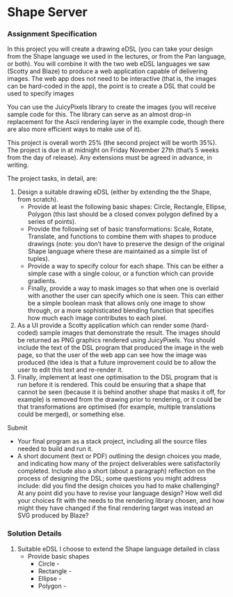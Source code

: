 # Shape Server

### Assignment Specification
In this project you will create a drawing eDSL (you can take your design from the Shape language we used in the lectures, or from the Pan language, or both). You will combine it with the two web eDSL languages we saw (Scotty and Blaze) to produce a web application capable of delivering images. The web app does not need to be interactive (that is, the images can be hard-coded in the app), the point is to create a DSL that could be used to specify images

You can use the JuicyPixels library to create the images (you will receive sample code for this. The library can serve as an almost drop-in replacement for the Ascii rendering layer in the example code, though there are also more efficient ways to make use of it).

This project is overall worth 25% (the second project will be worth 35%). The project is due in at midnight on Friday November 27th (that’s 5 weeks from the day of release). Any extensions must be agreed in advance, in writing.

The project tasks, in detail, are:

1. Design a suitable drawing eDSL (either by extending the the Shape, from scratch).
    * Provide at least the following basic shapes: Circle, Rectangle, Ellipse, Polygon (this last should be a closed convex polygon defined by a series of points).
    * Provide the following set of basic transformations: Scale, Rotate, Translate, and functions to combine them with shapes to produce drawings (note: you don’t have to preserve the design of the original Shape language where these are maintained as a simple list of tuples).
    * Provide a way to specify colour for each shape. This can be either a simple case with a single colour, or a function which can provide gradients.
    * Finally, provide a way to mask images so that when one is overlaid with another the user can specify which one is seen. This can either be a simple boolean mask that allows only one image to show through, or a more sophisticated blending function that specifies how much each image contributes to each pixel.
2. As a UI provide a Scotty application which can render some (hard-coded) sample images that demonstrate the result. The images should be returned as PNG graphics rendered using JuicyPixels. You should include the text of the DSL program that produced the image in the web page, so that the user of the web app can see how the image was produced (the idea is that a future improvement could be to allow the user to edit this text and re-render it.
3. Finally, implement at least one optimisation to the DSL program that is run before it is rendered. This could be ensuring that a shape that cannot be seen (because it is behind another shape that masks it off, for example) is removed from the drawing prior to rendering, or it could be that transformations are optimised (for example, multiple translations could be merged), or something else.

Submit
* Your final program as a stack project, including all the source files needed to build and run it.
* A short document (text or PDF) outlining the design choices you made, and indicating how many of the project deliverables were satisfactorily completed. Include also a short (about a paragraph) reflection on the process of designing the DSL; some questions you might address include: did you find the design choices you had to make challenging? At any point did you have to revise your language design? How well did your choices fit with the needs to the rendering library chosen, and how might they have changed if the final rendering target was instead an SVG produced by Blaze?

### Solution Details

1. Suitable eDSL
I choose to extend the Shape language detailed in class
    * Provide basic shapes
        * Circle - 
        * Rectangle - 
        * Ellipse - 
        * Polygon - 
